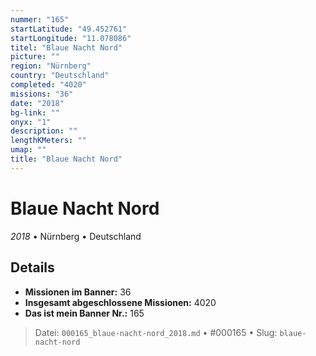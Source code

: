 ```yaml
---
nummer: "165"
startLatitude: "49.452761"
startLongitude: "11.078086"
titel: "Blaue Nacht Nord"
picture: ""
region: "Nürnberg"
country: "Deutschland"
completed: "4020"
missions: "36"
date: "2018"
bg-link: ""
onyx: "1"
description: ""
lengthKMeters: ""
umap: ""
title: "Blaue Nacht Nord"
---
```

# Blaue Nacht Nord

*2018* • Nürnberg • Deutschland



## Details

- **Missionen im Banner:** 36
- **Insgesamt abgeschlossene Missionen:** 4020
- **Das ist mein Banner Nr.:** 165




> Datei: `000165_blaue-nacht-nord_2018.md` • #000165 • Slug: `blaue-nacht-nord`
